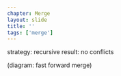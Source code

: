 ```yaml
---
chapter: Merge
layout: slide
title: ''
tags: ['merge']
---
```


strategy: recursive 
result: no conflicts

(diagram: fast forward merge)
